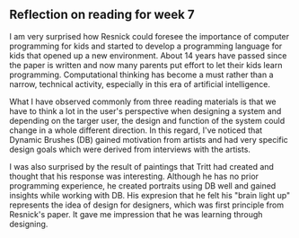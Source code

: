 ## Reflection on reading for week 7 

I am very surprised how Resnick could foresee the importance of computer programming for kids and started to develop a programming language for kids that opened up a new environment. About 14 years have passed since the paper is written and now many parents put effort to let their kids learn programming. Computational thinking has become a must rather than a narrow, technical activity, especially in this era of artificial intelligence.

What I have observed commonly from three reading materials is that we have to think a lot in the user's perspective when designing a system and depending on the targer user, the design and function of the system could change in a whole different direction. In this regard, I've noticed that Dynamic Brushes (DB) gained motivation from artists and had very specific design goals which were derived from interviews with the artists.  

I was also surprised by the result of paintings that Tritt had created and thought that his response was interesting. Although he has no prior programming experience, he created portraits using DB well and gained insights while working with DB. His expresion that he felt his "brain light up" represents the idea of design for designers, which was first principle from Resnick's paper. It gave me impression that he was learning through designing.   